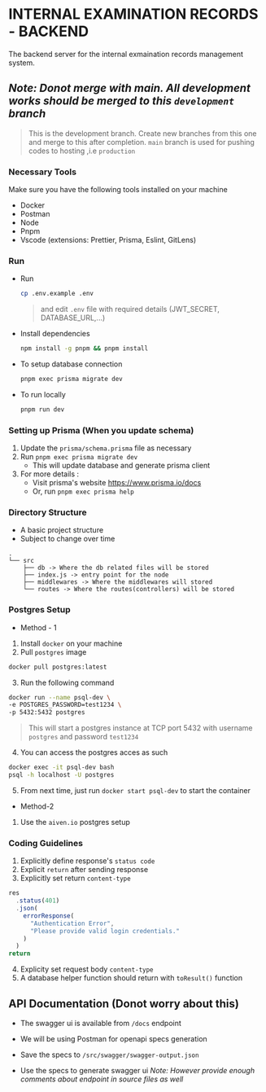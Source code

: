 # INTERNAL EXAMINATION RECORDS - BACKEND

The backend server for the internal exmaination records management system.

## _Note: Donot merge with main. All development works should be merged to this `development` branch_

> This is the development branch. Create new branches from this one and merge to this after completion.
> `main` branch is used for pushing codes to hosting ,i.e `production`

### Necessary Tools

Make sure you have the following tools installed on your machine

- Docker
- Postman
- Node
- Pnpm
- Vscode (extensions: Prettier, Prisma, Eslint, GitLens)

### Run

- Run
  ```bash
  cp .env.example .env
  ```
  > and edit `.env` file with required details (JWT_SECRET, DATABASE_URL,...)
- Install dependencies
  ```bash
  npm install -g pnpm && pnpm install
  ```
- To setup database connection
  ```bash
  pnpm exec prisma migrate dev
  ```
- To run locally
  ```bash
  pnpm run dev
  ```

### Setting up Prisma (When you update schema)

1. Update the `prisma/schema.prisma` file as necessary
2. Run `pnpm exec prisma migrate dev`
   - This will update database and generate prisma client
3. For more details :
   - Visit prisma's website https://www.prisma.io/docs
   - Or, run `pnpm exec prisma help`

### Directory Structure

- A basic project structure
- Subject to change over time

```
.
└── src
    ├── db -> Where the db related files will be stored
    ├── index.js -> entry point for the node
    ├── middlewares -> Where the middlewares will stored
    └── routes -> Where the routes(controllers) will be stored

```

### Postgres Setup

- Method - 1

1. Install `docker` on your machine
2. Pull `postgres` image

```bash
docker pull postgres:latest
```

3. Run the following command

```bash
docker run --name psql-dev \
-e POSTGRES_PASSWORD=test1234 \
-p 5432:5432 postgres
```

> This will start a postgres instance at TCP port 5432 with username `postgres` and password `test1234`

4. You can access the postgres acces as such

```bash
docker exec -it psql-dev bash
psql -h localhost -U postgres
```

5. From next time, just run `docker start psql-dev` to start the container

- Method-2

1. Use the `aiven.io` postgres setup

### Coding Guidelines

1. Explicitly define response's `status code`
2. Explicit `return` after sending response
3. Explicitly set return `content-type`

```js
res
  .status(401)
  .json(
    errorResponse(
      "Authentication Error",
      "Please provide valid login credentials."
    )
  )
return
```

4. Explicity set request body `content-type`
5. A database helper function should return with `toResult()` function

## API Documentation (Donot worry about this)

- The swagger ui is available from `/docs` endpoint

- We will be using Postman for openapi specs generation
- Save the specs to `/src/swagger/swagger-output.json`
- Use the specs to generate swagger ui
  _Note: However provide enough comments about endpoint in source files as well_
